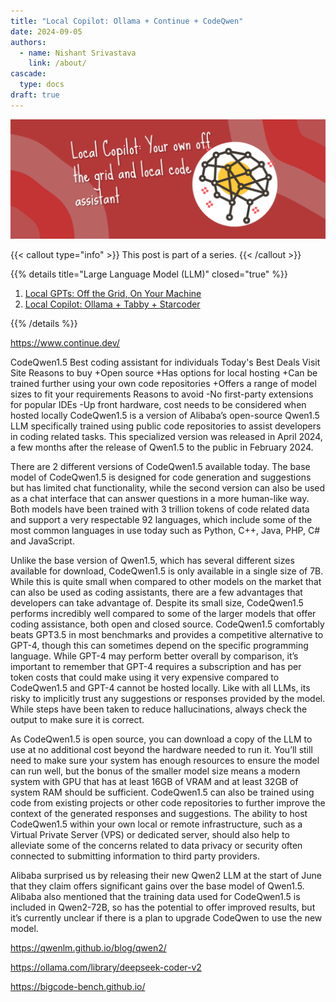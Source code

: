 ```yaml
---
title: "Local Copilot: Ollama + Continue + CodeQwen"
date: 2024-09-05
authors:
  - name: Nishant Srivastava
    link: /about/
cascade:
  type: docs
draft: true
---
```


![Banner](img/local-copilot-ollama-continue-codeqwen/banner.png)

<!--more-->

{{< callout type="info" >}}
This post is part of a series.
{{< /callout >}}

{{% details title="Large Language Model (LLM)" closed="true" %}}

1. [Local GPTs: Off the Grid, On Your Machine](/blog/llm/local-gpts-off-the-grid-on-your-machine/)
2. [Local Copilot: Ollama + Tabby + Starcoder](/blog/llm/local-copilot-your-own-off-the-grid-and-local-code-assistant/)

{{% /details %}}






https://www.continue.dev/




CodeQwen1.5
Best coding assistant for individuals
Today's Best Deals
Visit Site
Reasons to buy
+Open source
+Has options for local hosting
+Can be trained further using your own code repositories
+Offers a range of model sizes to fit your requirements
Reasons to avoid
-No first-party extensions for popular IDEs
-Up front hardware, cost needs to be considered when hosted locally
CodeQwen1.5 is a version of Alibaba’s open-source Qwen1.5 LLM specifically trained using public code repositories to assist developers in coding related tasks. This specialized version was released in April 2024, a few months after the release of Qwen1.5 to the public in February 2024.

There are 2 different versions of CodeQwen1.5 available today. The base model of CodeQwen1.5 is designed for code generation and suggestions but has limited chat functionality, while the second version can also be used as a chat interface that can answer questions in a more human-like way. Both models have been trained with 3 trillion tokens of code related data and support a very respectable 92 languages, which include some of the most common languages in use today such as Python, C++, Java, PHP, C# and JavaScript.

Unlike the base version of Qwen1.5, which has several different sizes available for download, CodeQwen1.5 is only available in a single size of 7B. While this is quite small when compared to other models on the market that can also be used as coding assistants, there are a few advantages that developers can take advantage of. Despite its small size, CodeQwen1.5 performs incredibly well compared to some of the larger models that offer coding assistance, both open and closed source. CodeQwen1.5 comfortably beats GPT3.5 in most benchmarks and provides a competitive alternative to GPT-4, though this can sometimes depend on the specific programming language. While GPT-4 may perform better overall by comparison, it’s important to remember that GPT-4 requires a subscription and has per token costs that could make using it very expensive compared to CodeQwen1.5 and GPT-4 cannot be hosted locally. Like with all LLMs, its risky to implicitly trust any suggestions or responses provided by the model. While steps have been taken to reduce hallucinations, always check the output to make sure it is correct.

As CodeQwen1.5 is open source, you can download a copy of the LLM to use at no additional cost beyond the hardware needed to run it. You’ll still need to make sure your system has enough resources to ensure the model can run well, but the bonus of the smaller model size means a modern system with GPU that has at least 16GB of VRAM and at least 32GB of system RAM should be sufficient. CodeQwen1.5 can also be trained using code from existing projects or other code repositories to further improve the context of the generated responses and suggestions. The ability to host CodeQwen1.5 within your own local or remote infrastructure, such as a Virtual Private Server (VPS) or dedicated server, should also help to alleviate some of the concerns related to data privacy or security often connected to submitting information to third party providers.

Alibaba surprised us by releasing their new Qwen2 LLM at the start of June that they claim offers significant gains over the base model of Qwen1.5. Alibaba also mentioned that the training data used for CodeQwen1.5 is included in Qwen2-72B, so has the potential to offer improved results, but it’s currently unclear if there is a plan to upgrade CodeQwen to use the new model.


https://qwenlm.github.io/blog/qwen2/




https://ollama.com/library/deepseek-coder-v2

https://bigcode-bench.github.io/



